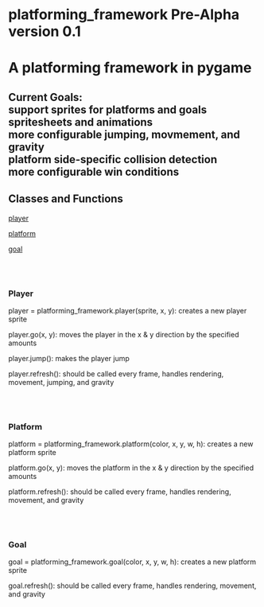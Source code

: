 # platforming_framework Pre-Alpha version 0.1

<h1 id = "header" >A platforming framework in pygame</h1>

<h2 id="TODO">
  <p>Current Goals:<br>support sprites for platforms and goals<br>spritesheets and animations<br>more configurable jumping, movmement, and gravity<br>platform side-specific collision detection<br>more configurable win conditions</p>
</h2>

<h2>Classes and Functions</h2>
  <div id = "game objects">
    <p><a href="#player_explanation">player</a></p>
    <p><a href="#platform_explanation">platform</a></p>
    <p><a href="#goal_explanation">goal</a></p>
  </div>
  
  <br>
  <br>
  
  <div id = "player_explanation">
    <h3>Player</h3>
    <p>player = platforming_framework.player(sprite, x, y): creates a new player sprite</p>
    <p>player.go(x, y): moves the player in the x & y direction by the specified amounts</p>
    <p>player.jump(): makes the player jump</p>
    <p>player.refresh(): should be called every frame, handles rendering, movement, jumping, and gravity</p>
  </div>
  
  <br>
  <br>
  
   <div id = "platform_explanation">
      <h3>Platform</h3>
    <p>platform = platforming_framework.platform(color, x, y, w, h): creates a new platform sprite</p>
    <p>platform.go(x, y): moves the platform in the x & y direction by the specified amounts</p>
    <p>platform.refresh(): should be called every frame, handles rendering, movement, and gravity</p>
   </div>

<br>
<br>

   <div id = "goal_explanation">
    <h3>Goal</h3>
    <p>goal = platforming_framework.goal(color, x, y, w, h): creates a new platform sprite</p>
    <p>goal.refresh(): should be called every frame, handles rendering, movement, and gravity</p>
   </div>
